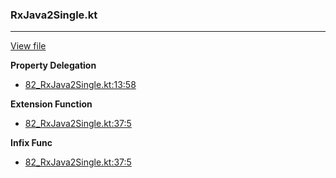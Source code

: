 ### RxJava2Single.kt
---
[View file](../files/82_RxJava2Single.kt)

**Property Delegation**

 - [82_RxJava2Single.kt:13:58](../files/82_RxJava2Single.kt#L13)

**Extension Function**

 - [82_RxJava2Single.kt:37:5](../files/82_RxJava2Single.kt#L37)

**Infix Func**

 - [82_RxJava2Single.kt:37:5](../files/82_RxJava2Single.kt#L37)
